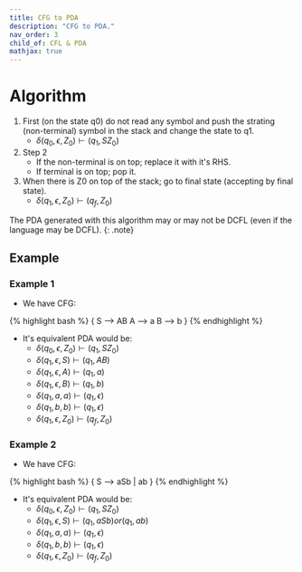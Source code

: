 ```yaml
---
title: CFG to PDA
description: "CFG to PDA."
nav_order: 3
child_of: CFL & PDA
mathjax: true
---
```


# Algorithm

1. First (on the state q0) do not read any symbol and push the strating (non-terminal) symbol in the stack and change the 
state to q1.
    - $\delta(q_0, \epsilon, Z_0) \vdash (q_1, SZ_0)$
2. Step 2
    - If the non-terminal is on top; replace it with it's RHS.
    - If terminal is on top; pop it.
3. When there is Z0 on top of the stack; go to final state (accepting by final state).
    - $\delta(q_1, \epsilon, Z_0) \vdash (q_f, Z_0)$

The PDA generated with this algorithm may or may not be DCFL (even if the language may be DCFL).
{: .note}

## Example

### Example 1

- We have CFG:

{% highlight bash %}
{
    S --> AB
    A --> a
    B --> b
}
{% endhighlight %}

- It's equivalent PDA would be:
    - $\delta(q_0, \epsilon, Z_0) \vdash (q_1, SZ_0)$
    - $\delta(q_1, \epsilon, S) \vdash (q_1, AB)$
    - $\delta(q_1, \epsilon, A) \vdash (q_1, a)$
    - $\delta(q_1, \epsilon, B) \vdash (q_1, b)$
    - $\delta(q_1, a, a) \vdash (q_1, \epsilon)$
    - $\delta(q_1, b, b) \vdash (q_1, \epsilon)$
    - $\delta(q_1, \epsilon, Z_0) \vdash (q_f, Z_0)$

### Example 2

- We have CFG:

{% highlight bash %}
{
    S --> aSb | ab
}
{% endhighlight %}

- It's equivalent PDA would be:
    - $\delta(q_0, \epsilon, Z_0) \vdash (q_1, SZ_0)$
    - $\delta(q_1, \epsilon, S) \vdash (q_1, aSb) or (q_1, ab)$
    - $\delta(q_1, a, a) \vdash (q_1, \epsilon)$
    - $\delta(q_1, b, b) \vdash (q_1, \epsilon)$
    - $\delta(q_1, \epsilon, Z_0) \vdash (q_f, Z_0)$
